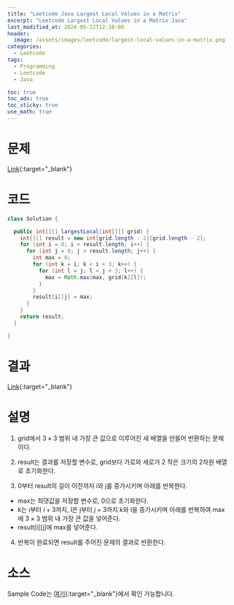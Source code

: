 ```yaml
---
title: "Leetcode Java Largest Local Values in a Matrix"
excerpt: "Leetcode Largest Local Values in a Matrix Java"
last_modified_at: 2024-05-12T12:10:00
header:
  image: /assets/images/leetcode/largest-local-values-in-a-matrix.png
categories:
  - Leetcode
tags:
  - Programming
  - Leetcode
  - Java

toc: true
toc_ads: true
toc_sticky: true
use_math: true
---
```

# 문제
[Link](https://leetcode.com/problems/largest-local-values-in-a-matrix/){:target="_blank"}

# 코드
```java
class Solution {

  public int[][] largestLocal(int[][] grid) {
    int[][] result = new int[grid.length - 2][grid.length - 2];
    for (int i = 0; i < result.length; i++) {
      for (int j = 0; j < result.length; j++) {
        int max = 0;
        for (int k = i; k < i + 3; k++) {
          for (int l = j; l < j + 3; l++) {
            max = Math.max(max, grid[k][l]);
          }
        }
        result[i][j] = max;
      }
    }
    return result;
  }

}
```

# 결과
[Link](https://leetcode.com/problems/largest-local-values-in-a-matrix/submissions/1255716721/){:target="_blank"}

# 설명
1. grid에서 $3 \times 3$ 범위 내 가장 큰 값으로 이루어진 새 배열을 만들어 반환하는 문제이다.

2. result는 결과를 저장할 변수로, grid보다 가로와 세로가 2 작은 크기의 2차원 배열로 초기화한다.

3. 0부터 result의 길이 이전까지 i와 j를 증가시키며 아래를 반복한다.
- max는 최댓값을 저장할 변수로, 0으로 초기화한다.
- k는 i부터 $i + 3$까지, l은 j부터 $j + 3$까지 k와 l을 증가시키며 아래를 반복하여 max에 $3 \times 3$ 범위 내 가장 큰 값을 넣어준다.
- result[i][j]에 max를 넣어준다.

4. 반복이 완료되면 result를 주어진 문제의 결과로 반환한다.

# 소스
Sample Code는 [여기](https://github.com/GracefulSoul/leetcode/blob/master/src/main/java/gracefulsoul/problems/LargestLocalValuesInAMatrix.java){:target="_blank"}에서 확인 가능합니다.